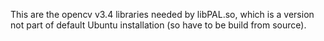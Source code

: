This are the opencv v3.4 libraries needed by libPAL.so, which is a version not part of default Ubuntu installation (so have to be build from source).
